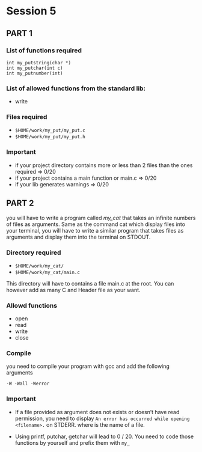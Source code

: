 # Session 5

## PART 1

### List of functions required

```
int my_putstring(char *)
int my_putchar(int c)
int my_putnumber(int)
```

### List of allowed functions from the standard lib:

* write

### Files required

* `$HOME/work/my_put/my_put.c`
* `$HOME/work/my_put/my_put.h`

### Important

* if your project directory contains more or less than 2 files than the ones required => 0/20
* if your project contains a main function or main.c => 0/20
* if your lib generates warnings => 0/20

## PART 2

you will have to write a program called *my_cat* that takes an infinite numbers
of files as arguments.
Same as the command cat which display files into your terminal, you will have to write a
similar program that takes files as arguments and display them into the terminal on
STDOUT.

### Directory required

* `$HOME/work/my_cat/`
* `$HOME/work/my_cat/main.c`

This directory will have to contains a file main.c at the root. You can however
add as many C and Header file as your want.

### Allowd functions

* open
* read
* write
* close

### Compile

you need to compile your program with gcc and add the following arguments

```
-W -Wall -Werror
```

### Important

* If a file provided as argument does not exists or doesn’t have read permission, you need to
display `An error has occurred while opening <filename>.` on STDERR. where <filename> is
the name of a file.

* Using printf, putchar, getchar will lead to 0 / 20. You need to code those functions by
yourself and prefix them with `my_`
